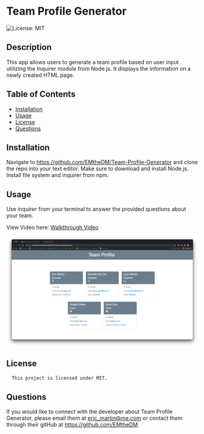 # Team Profile Generator
  ![License: MIT](https://img.shields.io/badge/license-MIT-brightgreen.svg)

  ## Description
  This app allows users to generate a team profile based on user input utilizing the Inquirer module from Node.js. It displays the information on a newly created HTML page.
  ## Table of Contents
  * [Installation](#installation)
  * [Usage](#usage)
  * [License](#license)
  * [Questions](#questions)
  ## Installation
  Navigate to https://github.com/EMtheDM/Team-Profile-Generator and clone the repo into your text editor. Make sure to download and install Node.js. Install file system and inquirer from npm.
  ## Usage
  Use inquirer from your terminal to answer the provided questions about your team.
  
  View Video here: [Walkthrough Video](https://watch.screencastify.com/v/6EOam4y1zL8Knwlnhccm)
  
  ![Screenshot](/assets/screenshot.png)
  ## License
      This project is licensed under MIT.  
  ## Questions
  If you would like to connect with the developer about Team Profile Generator, please email them at eric_martin@me.com or contact them through their gitHub at https://github.com/EMtheDM.
